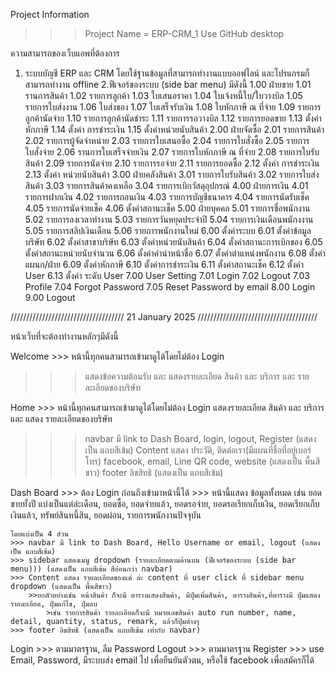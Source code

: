 Project Information

> > > Project Name = ERP-CRM_1
> > > Use GitHub desktop

ความสามารถของเว็บแอพที่ต้องการ

1. ระบบบัญชี ERP และ CRM โดยใช้ฐานข้อมูลที่สามารถทำงานแบบออฟไลน์ และโปรแกรมก็สามารถทำงาน offline
   2.ฟีเจอร์ของระบบ (side bar menu)
   มีดังนี้
   1.00 ฝ่ายขาย
   1.01 รานการสินค้า
   1.02 รายการลูกค้า
   1.03 ใบเสนอราคา
   1.04 ใบเจ้งหนี้ใบ/ใบวางบิล
   1.05 รายการใบส่งงาน
   1.06 ใบส่งของ
   1.07 ใบเสร็จรับเงิน
   1.08 ใบหักภาษี ณ ที่จ่าย
   1.09 รายการลูกค้านัดจ่าย
   1.10 รายการลูกค้านัดชำระ
   1.11 รายการรอวางบิล
   1.12 รายการยอดขาย
   1.13 ตั้งค่า หักภาษี
   1.14 ตั้งค่า การชำระเงิน
   1.15 ตั้งค่าหน่วยนับสินค้า
   2.00 ฝ่ายจัดซื้อ
   2.01 รายการสินค้า
   2.02 รายการผู้จัดจำหน่าย
   2.03 รายการใบเสนอซื้อ
   2.04 รายการใบสั่งซื้อ
   2.05 รายการใบสั่งจ่าย
   2.06 รานการใบเสร็จจ่ายเงิน
   2.07 รายการใบหักภาษี ณ ที่จ่าย
   2.08 รายการใบรับสินค้า
   2.09 รายการนัดจ่าย
   2.10 รายการรอจ่าย
   2.11 รายการยอดซื้อ
   2.12 ตั้งค่า การชำระเงิน
   2.13 ตั้งค่า หน่วยนับสินค้า
   3.00 ฝ่ายคลังสินค้า
   3.01 รายการใบรับสินค้า
   3.02 รายการใบส่งสินค้า
   3.03 รายการสินค้าคงเหลือ
   3.04 รายการเบิกวัสดุอุปกรณ์
   4.00 ฝ่ายการเงิน
   4.01 รายการฝากเงิน
   4.02 รายการถอนเงิน
   4.03 รายการบัญชีธนาคาร
   4.04 รายการนัดรับเช็ค
   4.05 รายการนัดจ่ายเช็ค
   4.06 ตั้งค่าสถานะเช็ค
   5.00 ฝ่ายบุคคล
   5.01 รายการชื่อพนักงาน
   5.02 รายการลงเวลาทำงาน
   5.03 รายการวันหยุดประจำปี
   5.04 รายการเงินเดือนพนักงงาน
   5.05 รายการสลิปเงินเดือน
   5.06 รายการพนักงานใหม่
   6.00 ตั้งค่าระบบ
   6.01 ตั้งค่าข้อมูลบริษัท
   6.02 ตั้งค่าสาขาบริษัท
   6.03 ตั้งค่าหน่วยนับสินค้า
   6.04 ตั้งค่าสถานะการเบิกของ
   6.05 ตั้งค่าสถานะหน่วยนับจำนวน
   6.06 ตั้งค่าคำนำหน้าชื่อ
   6.07 ตั้งค่าตำแหน่งพนักงาน
   6.08 ตั้งค่าแผนก/ฝ่าย
   6.09 ตั้งค่าหักภาษี
   6.10 ตั้งค่าการชำระเงิน
   6.11 ตั้งค่าสถานะเช็ค
   6.12 ตั้งค่า User
   6.13 ตั้งค่า ระดับ User
   7.00 User Setting
   7.01 Login
   7.02 Logout
   7.03 Profile
   7.04 Forgot Password
   7.05 Reset Password by email
   8.00 Login
   9.00 Logout

//////////////////////////////////// 21 January 2025 //////////////////////////////////////

หน้าเว็บที่จะต้องทำงานหลักๆมีดังนี้

Welcome >>> หน้านี้ทุกคนสามารถเข้ามาดูได้โดยไม่ต้อง Login

> > > แสดงข้อความต้อนรับ และ แสดงรายละเอียด สินค้า และ บริการ และ รายละเอียดของบริษัท

Home >>> หน้านี้ทุกคนสามารถเข้ามาดูได้โดยไม่ต้อง Login แสดงรายละเอียด สินค้า และ บริการ และ แสดง รายละเอียดของบริษัท

> > > navbar มี link to Dash Board, login, logout, Register (แสดงเป็น แถบสีเข้ม)
> > > Content แสดง ประวัติ, ติดต่อเรา(มีแผนที่ชื่อที่อยู่เบอร์โทร) facebook, email, Line QR code, website (แสดงเป็น พื้นสีขาว)
> > > footer ลิขสิทธิ (แสดงเป็น แถบสีเข้ม)

Dash Board >>> ต้อง Login ก่อนถึงเข้ามาหน้านี้ได้ >>> หน้านี้แสดง ข้อมูลทั้งหมด เช่น ยอดขายทั้งปี แบ่งเป็นแต่ล่ะเดือน, ยอดซื้อ, ยอดจ่ายแล้ว, ยอดรอจ่าย, ยอดรอเรียกเก็บเงิน,
ยอดเรียกเก็บเงินแล้ว, ทรัพย์สินหนี้สิน, ยอดผ่อน, รายการพนักงานปัจจุบัน

    โดยแบ่งเป็น 4 ส่วน
    >>> navbar มี link to Dash Board, Hello Username or email, logout (แสดงเป็น แถบสีเข้ม)
    >>> sidebar แสดงเมนู dropdown (รายละเอียดตามด้านบน (ฟีเจอร์ของระบบ (side bar menu))) (แสดงเป็น แถบสีเข้ม สีอ่อนกว่า navbar)
    >>> Content แสดง รายละเอียดของแต่ ล่ะ content ที่ user click ที่ sidebar menu dropdown (แสดงเป็น พื้นสีขาว)
        >>ยกตัวอย่างเช่น หน้าสินค้า ก็จะมี ตารางแสดงสินค้า, มีปุ๋มเพิ่มสินค้า, ตารางสินค้า,ที่ตารางมี ปุ๋มแสดงรายละเอียด, ปุ๋มแก้ไข, ปุ๋มลบ
            >เช่น รายการสินค้า รายละเอียดก็จะมี หมายเลขสินค้า auto run number, name, detail, quantity, status, remark, แล้วก็ปุ๋มต่างๆ
    >>> footer ลิขสิทธิ (แสดงเป็น แถบสีเข้ม เท่ากับ navbar)

Login >>> ตามมาตรฐาน, ลืม Password
Logout >>> ตามมาตรฐาน
Register >>> use Email, Password, มีระบบส่ง email ไป เพื่อยืนยันตัวตน, หรือใช้ facebook เพื่อสมัครก็ได้
